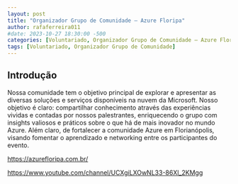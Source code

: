 ```yaml
---
layout: post
title: "Organizador Grupo de Comunidade – Azure Floripa"
author: rafaferreira011
#date: 2023-10-27 18:30:00 -500
categories: [Voluntariado, Organizador Grupo de Comunidade – Azure Floripa]
tags: [Voluntariado, Organizador Grupo de Comunidade]
---
```


## Introdução

Nossa comunidade tem o objetivo principal de explorar e apresentar as diversas soluções e serviços disponíveis na nuvem da Microsoft. Nosso objetivo é claro: compartilhar conhecimento através das experiências vividas e contadas por nossos palestrantes, enriquecendo o grupo com insights valiosos e práticos sobre o que há de mais inovador no mundo Azure.
Além claro, de fortalecer a comunidade Azure em Florianópolis, visando fomentar o aprendizado e networking entre os participantes do evento.

https://azurefloripa.com.br/

https://www.youtube.com/channel/UCXgiLXOwNL33-86Xl_2KMgg